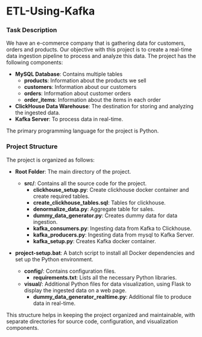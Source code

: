 # ETL-Using-Kafka

### Task Description

We have an e-commerce company that is gathering data for customers, orders and products. Our objective with this project is to create a real-time data ingestion pipeline to process and analyze this data. The project has the following components:

- **MySQL Database**: Contains multiple tables
  - **products**: Information about the products we sell
  - **customers**: Information about our customers
  - **orders**: Information about customer orders
  - **order_items**: Information about the items in each order
- **ClickHouse Data Warehouse**: The destination for storing and analyzing the ingested data.
- **Kafka Server**: To process data in real-time.

The primary programming language for the project is Python.

### Project Structure
The project is organized as follows:

- **Root Folder**: The main directory of the project.

  - **src/**: Contains all the source code for the project.
    - **clickhouse_setup.py**: Create clickhouse docker container and create required tables.
    - **create_clickhouse_tables.sql**: Tables for clickhouse.
    - **denormalize_data.py**: Aggregate table for sales.
    - **dummy_data_generator.py**: Creates dummy data for data ingestion. 
    - **kafka_consumers.py**: Ingesting data from Kafka to Clickhouse.
    - **kafka_producers.py**: Ingesting data from mysql to Kafka Server.
    - **kafka_setup.py**: Creates Kafka docker container.
- **project-setup.bat**: A batch script to install all Docker dependencies and set up the Python environment.
  - **config/**: Contains configuration files.
    - **requirements.txt**: Lists all the necessary Python libraries.
  - **visual/**: Additional Python files for data visualization, using Flask to display the ingested data on a web page. 
    - **dummy_data_generator_realtime.py**: Additional file to produce data in real-time.

This structure helps in keeping the project organized and maintainable, with separate directories for source code, configuration, and visualization components.
